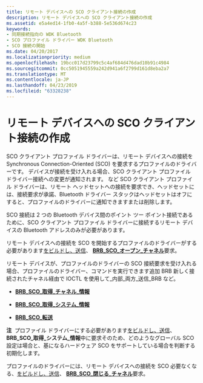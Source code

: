 ```yaml
---
title: リモート デバイスへの SCO クライアント接続の作成
description: リモート デバイスへの SCO クライアント接続の作成
ms.assetid: e5a4ed14-1fb0-4a5f-b388-5e536d674c23
keywords:
- 同期接続指向の WDK Bluetooth
- SCO プロファイル ドライバー WDK Bluetooth
- SCO 接続の開始
ms.date: 04/20/2017
ms.localizationpriority: medium
ms.openlocfilehash: 19bcc017d23799c5c4af684d476dad10b91c4984
ms.sourcegitcommit: 0cc5051945559a242d941a6f2799d161d8eba2a7
ms.translationtype: MT
ms.contentlocale: ja-JP
ms.lasthandoff: 04/23/2019
ms.locfileid: "63328238"
---
```

# <a name="creating-a-sco-client-connection-to-a-remote-device"></a>リモート デバイスへの SCO クライアント接続の作成


SCO クライアント プロファイル ドライバーは、リモート デバイスへの接続を Synchronous Connection-Oriented (SCO) を要求するプロファイルのドライバーです。 デバイスが接続を受け入れる場合、SCO クライアント プロファイル ドライバー接続への変更が通知されます。 など SCO クライアント プロファイル ドライバーは、リモート ヘッドセットへの接続を要求でき、ヘッドセットには、接続要求が承諾、Bluetooth ドライバー スタックはヘッドセットはオフにすると、プロファイルのドライバーに通知できますまたは削除します。

SCO 接続は 2 つの Bluetooth デバイス間のポイント ツー ポイント接続であるために、SCO クライアント プロファイル ドライバーに接続するリモート デバイスの Bluetooth アドレスのみが必要があります。

リモート デバイスへの接続を SCO を開始するプロファイルのドライバーがする必要があります[をビルドし、送信](building-and-sending-a-brb.md)、 [ **BRB\_SCO\_オープン\_チャネル**](https://msdn.microsoft.com/library/windows/hardware/ff536626)要求。

リモート デバイスが、プロファイルのドライバーの SCO 接続要求を受け入れる場合、プロファイルのドライバー、コマンドを実行できます追加 BRB 新しく接続されたチャネル経由で IOCTL を使用して\_内部\_両方\_送信\_BRB など。

-   [**BRB\_SCO\_取得\_チャネル\_情報**](https://msdn.microsoft.com/library/windows/hardware/ff536624)

-   [**BRB\_SCO\_取得\_システム\_情報**](https://msdn.microsoft.com/library/windows/hardware/ff536625)

-   [**BRB\_SCO\_転送**](https://msdn.microsoft.com/library/windows/hardware/ff536629)

**注**  プロファイル ドライバーにする必要があります[をビルドし、送信](building-and-sending-a-brb.md)、 **BRB\_SCO\_取得\_システム\_情報**中に要求そのため、どのようなグローバル SCO 設定は場合と、基になるハードウェア SCO をサポートしている場合を判断する初期化します。

 

プロファイルのドライバーには、リモート デバイスへの接続を SCO 必要なくなる、[をビルドし、送信](building-and-sending-a-brb.md)、 [ **BRB\_SCO\_閉じる\_チャネル**](https://msdn.microsoft.com/library/windows/hardware/ff536622)要求。

 

 





